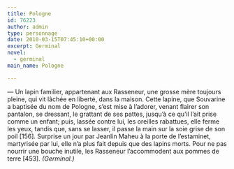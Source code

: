 ```yaml
---
title: Pologne
id: 76223
author: admin
type: personnage
date: 2010-03-15T07:45:10+00:00
excerpt: Germinal
novel:
  - germinal
main_name: Pologne

---
```

— Un lapin familier, appartenant aux Rasseneur, une grosse mère toujours pleine, qui vit lâchée en liberté, dans la maison. Cette lapine, que Souvarine a baptisée du nom de Pologne, s&rsquo;est mise à l&rsquo;adorer, venant flairer son pantalon, se dressant, le grattant de ses pattes, jusqu&rsquo;à ce qu&rsquo;il l&rsquo;ait prise comme un enfant; puis, lassée contre lui, les oreilles rabattues, elle ferme les yeux, tandis que, sans se lasser, il passe la main sur la soie grise de son poil [156]. Surprise un jour par Jeanlin Maheu à la porte de l&rsquo;estaminet, martyrisée par lui, elle n&rsquo;a plus fait depuis que des lapins morts. Pour ne pas nourrir une bouche inutile, les Rasseneur l&rsquo;accommodent aux pommes de terre [453]. _(Germinal.)_